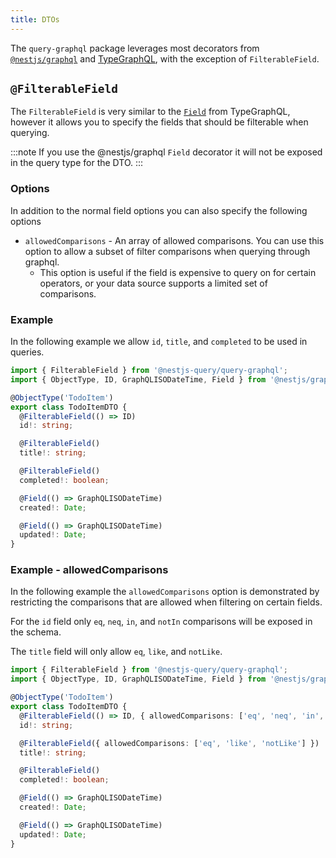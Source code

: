 ```yaml
---
title: DTOs
---
```


The `query-graphql` package leverages most decorators from [`@nestjs/graphql`](https://docs.nestjs.com/graphql/quick-start) and [TypeGraphQL](https://typegraphql.ml), with the exception of `FilterableField`.

## `@FilterableField`

The `FilterableField` is very similar to the [`Field`](https://typegraphql.ml/docs/types-and-fields.html) from
TypeGraphQL, however it allows you to specify the fields that should be filterable when querying.

:::note
If you use the @nestjs/graphql `Field` decorator it will not be exposed in the query type for the DTO.
:::

### Options

In addition to the normal field options you can also specify the following options
* `allowedComparisons` - An array of allowed comparisons. You can use this option to allow a subset of filter comparisons when querying through graphql. 
  * This option is useful if the field is expensive to query on for certain operators, or your data source supports a limited set of comparisons.

### Example

In the following example we allow `id`, `title`, and `completed` to be used in queries.

```ts title="todo-item.dto.ts"
import { FilterableField } from '@nestjs-query/query-graphql';
import { ObjectType, ID, GraphQLISODateTime, Field } from '@nestjs/graphql';

@ObjectType('TodoItem')
export class TodoItemDTO {
  @FilterableField(() => ID)
  id!: string;

  @FilterableField()
  title!: string;

  @FilterableField()
  completed!: boolean;

  @Field(() => GraphQLISODateTime)
  created!: Date;

  @Field(() => GraphQLISODateTime)
  updated!: Date;
}

```

### Example - allowedComparisons

In the following example the `allowedComparisons` option is demonstrated by restricting the comparisons that are allowed when filtering on certain fields.

For the `id` field only `eq`, `neq`, `in`, and `notIn` comparisons will be exposed in the schema.

The `title` field will only allow `eq`, `like`, and `notLike`.

```ts title="todo-item.dto.ts" {6,9}
import { FilterableField } from '@nestjs-query/query-graphql';
import { ObjectType, ID, GraphQLISODateTime, Field } from '@nestjs/graphql';

@ObjectType('TodoItem')
export class TodoItemDTO {
  @FilterableField(() => ID, { allowedComparisons: ['eq', 'neq', 'in', 'notIn'] })
  id!: string;

  @FilterableField({ allowedComparisons: ['eq', 'like', 'notLike'] })
  title!: string;

  @FilterableField()
  completed!: boolean;

  @Field(() => GraphQLISODateTime)
  created!: Date;

  @Field(() => GraphQLISODateTime)
  updated!: Date;
}

```
